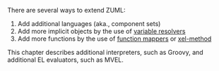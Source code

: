 There are several ways to extend ZUML:

1.  Add additional languages (aka., component sets)
2.  Add more implicit objects by the use of [variable resolvers](ZUML_Reference/ZUML/Processing_Instructions/variable-resolver)
3.  Add more functions by the use of [function mappers](ZUML_Reference/ZUML/Processing_Instructions/function-mapper)
    or
    [xel-method](ZUML_Reference/ZUML/Processing_Instructions/xel-method)

This chapter describes additional interpreters, such as Groovy, and
additional EL evaluators, such as MVEL.
